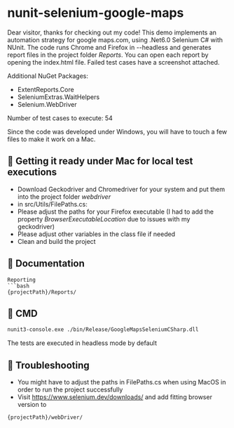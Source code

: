 # nunit-selenium-google-maps
Dear visitor,
thanks for checking out my code!
This demo implements an automation strategy for google maps.com, using .Net6.0 Selenium C# with NUnit.
The code runs Chrome and Firefox in --headless and generates report files in the project folder *Reports*. You can open each report by opening the index.html file.
Failed test cases have a screenshot attached.

Additional NuGet Packages:
- ExtentReports.Core
- SeleniumExtras.WaitHelpers
- Selenium.WebDriver

Number of test cases to execute: 54

Since the code was developed under Windows, you will have to touch a few files to make it work on a Mac.

## 💜 Getting it ready under Mac for local test executions
- Download Geckodriver and Chromedriver for your system and put them into the project folder *webdriver* 
- in src/Utils/FilePaths.cs:</br>
- Please adjust the paths for your Firefox executable (I had to add the property *BrowserExecutableLocation* due to issues with my geckodriver)
- Please adjust other variables in the class file if needed
- Clean and build the project

## 🔎 Documentation
```
Reporting
```bash
{projectPath}/Reports/
```
## 🦾 CMD
```bash
nunit3-console.exe ./bin/Release/GoogleMapsSeleniumCSharp.dll 
```
The tests are executed in headless mode by default
## 🚀 Troubleshooting
- You might have to adjust the paths in FilePaths.cs when using MacOS in order to run the project successfully
- Visit https://www.selenium.dev/downloads/ and add fitting browser version to 
```bash
{projectPath}/webDriver/
```
